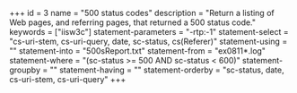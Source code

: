 +++
id = 3
name = "500 status codes"
description = "Return a listing of Web pages, and referring pages, that returned a 500 status code."
keywords = ["iisw3c"]
statement-parameters = "-rtp:-1"
statement-select = "cs-uri-stem, cs-uri-query, date, sc-status, cs(Referer)"
statement-using = ""
statement-into = "500sReport.txt"
statement-from = "ex0811*.log"
statement-where = "(sc-status >= 500 AND sc-status < 600)"
statement-groupby = ""
statement-having = ""
statement-orderby = "sc-status, date, cs-uri-stem, cs-uri-query"
+++

